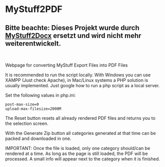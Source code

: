 # MyStuff2PDF

## Bitte beachte: Dieses Projekt wurde durch [MyStuff2Docx](https://github.com/KarlKeu00/MyStuff2Docx) ersetzt und wird nicht mehr weiterentwickelt.

<br/>

Webpage for converting MyStuff Export Files into PDF Files

It is recommended to run the script locally. With Windows you can use XAMPP (Just check Apache), in Mac/Linux systems a PHP solution is usually implemented. Just google how to run a php script as a local server.

Set the following values in php.ini:
```
post-max-size=0
upload-max-filesize=2000M
```

The Reset button resets all already rendered PDF files and returns you to the selection screen.

With the Generate Zip button all categories generated at that time can be packed and downloaded in one.

IMPORTANT:
Once the file is loaded, only one category should/can be rendered at a time. As long as the page is still loaded, the PDF will be processed. A small info will appear next to the category when it is finished.
